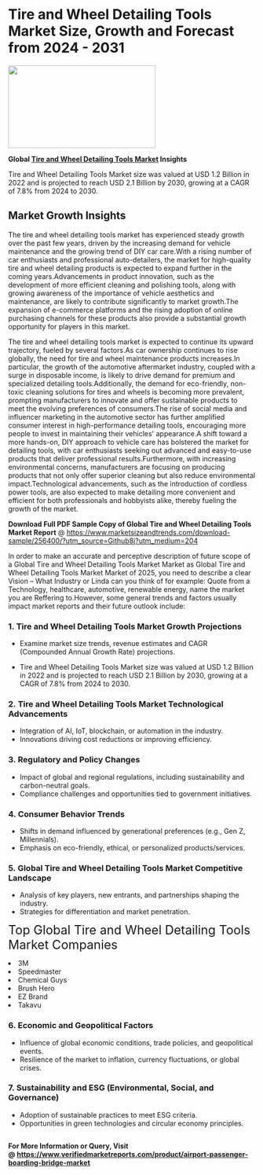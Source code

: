 <H1>Tire and Wheel Detailing Tools Market Size, Growth and Forecast from 2024 - 2031</H1><img class="aligncenter size-medium wp-image-584254" src="https://thirdeyenews.in/wp-content/uploads/2024/09/Global-Market-Research-300x168.jpeg" alt="" width="300" height="168" /><p><strong>Global&nbsp;<a href="https://www.marketsizeandtrends.com/download-sample/256400/?utm_source=Github8j?utm_medium=204">Tire and Wheel Detailing Tools Market</a> Insights</strong></p><p>Tire and Wheel Detailing Tools Market size was valued at USD 1.2 Billion in 2022 and is projected to reach USD 2.1 Billion by 2030, growing at a CAGR of 7.8% from 2024 to 2030.</p><p><h2>Market Growth Insights</h2> <p>The tire and wheel detailing tools market has experienced steady growth over the past few years, driven by the increasing demand for vehicle maintenance and the growing trend of DIY car care.With a rising number of car enthusiasts and professional auto-detailers, the market for high-quality tire and wheel detailing products is expected to expand further in the coming years.Advancements in product innovation, such as the development of more efficient cleaning and polishing tools, along with growing awareness of the importance of vehicle aesthetics and maintenance, are likely to contribute significantly to market growth.The expansion of e-commerce platforms and the rising adoption of online purchasing channels for these products also provide a substantial growth opportunity for players in this market.</p> <p>The tire and wheel detailing tools market is expected to continue its upward trajectory, fueled by several factors.As car ownership continues to rise globally, the need for tire and wheel maintenance products increases.In particular, the growth of the automotive aftermarket industry, coupled with a surge in disposable income, is likely to drive demand for premium and specialized detailing tools.Additionally, the demand for eco-friendly, non-toxic cleaning solutions for tires and wheels is becoming more prevalent, prompting manufacturers to innovate and offer sustainable products to meet the evolving preferences of consumers.The rise of social media and influencer marketing in the automotive sector has further amplified consumer interest in high-performance detailing tools, encouraging more people to invest in maintaining their vehicles' appearance.A shift toward a more hands-on, DIY approach to vehicle care has bolstered the market for detailing tools, with car enthusiasts seeking out advanced and easy-to-use products that deliver professional results.Furthermore, with increasing environmental concerns, manufacturers are focusing on producing products that not only offer superior cleaning but also reduce environmental impact.Technological advancements, such as the introduction of cordless power tools, are also expected to make detailing more convenient and efficient for both professionals and hobbyists alike, thereby fueling the growth of the market.<p><span class=""><strong>Download Full PDF Sample Copy of Global Tire and Wheel Detailing Tools Market Report</strong> @ <a href="https://www.marketsizeandtrends.com/download-sample/256400/?utm_source=Github8j?utm_medium=204" target="_blank">https://www.marketsizeandtrends.com/download-sample/256400/?utm_source=Github8j?utm_medium=204</a></span></p><p>In order to make an accurate and perceptive description of future scope of a Global&nbsp;Tire and Wheel Detailing Tools Market Market as Global&nbsp;Tire and Wheel Detailing Tools Market Market of 2025, you need to describe a clear Vision &ndash; What Industry or Linda can you think of for example: Quote from a Technology, healthcare, automotive, renewable energy, name the market you are Reffering to.However, some general trends and factors usually impact market reports and their future outlook include:</p><h3>1.&nbsp;<strong>Tire and Wheel Detailing Tools Market Growth Projections</strong></h3><ul><li>Examine market size trends, revenue estimates and CAGR (Compounded Annual Growth Rate) projections.</li><li><p>Tire and Wheel Detailing Tools Market size was valued at USD 1.2 Billion in 2022 and is projected to reach USD 2.1 Billion by 2030, growing at a CAGR of 7.8% from 2024 to 2030.</p></li></ul><h3>2.&nbsp;<strong>Tire and Wheel Detailing Tools Market Technological Advancements</strong></h3><ul><li>Integration of AI, IoT, blockchain, or automation in the industry.</li><li>Innovations driving cost reductions or improving efficiency.</li></ul><h3>3.&nbsp;<strong>Regulatory and Policy Changes</strong></h3><ul><li>Impact of global and regional regulations, including sustainability and carbon-neutral goals.</li><li>Compliance challenges and opportunities tied to government initiatives.</li></ul><h3>4.&nbsp;<strong>Consumer Behavior Trends</strong></h3><ul><li>Shifts in demand influenced by generational preferences (e.g., Gen Z, Millennials).</li><li>Emphasis on eco-friendly, ethical, or personalized products/services.</li></ul><h3>5.&nbsp;<strong>Global Tire and Wheel Detailing Tools Market Competitive Landscape</strong></h3><ul><li>Analysis of key players, new entrants, and partnerships shaping the industry.</li><li>Strategies for differentiation and market penetration.</li></ul><p data-pm-slice="1 1 []"><span style="color: inherit; font-family: inherit; font-size: 25px;">Top Global Tire and Wheel Detailing Tools Market Companies</span></p><div class="" data-test-id=""><p><li>3M</li><li> Speedmaster</li><li> Chemical Guys</li><li> Brush Hero</li><li> EZ Brand</li><li> Takavu</li></p></div><h3>6.&nbsp;<strong>Economic and Geopolitical Factors</strong></h3><ul><li>Influence of global economic conditions, trade policies, and geopolitical events.</li><li>Resilience of the market to inflation, currency fluctuations, or global crises.</li></ul><h3>7.&nbsp;<strong>Sustainability and ESG (Environmental, Social, and Governance)</strong></h3><ul><li>Adoption of sustainable practices to meet ESG criteria.</li><li>Opportunities in green technologies and circular economy principles.</li></ul><h2><strong style="font-size: 14px;">For More Information or Query, Visit @&nbsp;</strong><a style="background-color: #ffffff; font-size: 14px;" href="https://www.marketsizeandtrends.com/report/tire-and-wheel-detailing-tools-market/" target="_blank">https://www.verifiedmarketreports.com/product/airport-passenger-boarding-bridge-market</a></h2>